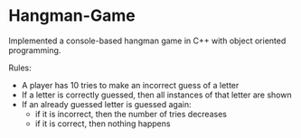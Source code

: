 # Hangman-Game

Implemented a console-based hangman game in C++ with object oriented programming. 

Rules:
- A player has 10 tries to make an incorrect guess of a letter
- If a letter is correctly guessed, then all instances of that letter are shown
- If an already guessed letter is guessed again:
    - if it is incorrect, then the number of tries decreases
    - if it is correct, then nothing happens
